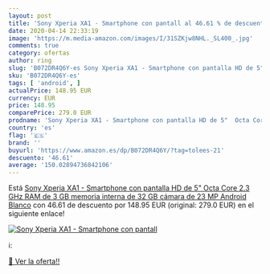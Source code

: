 ```yaml
---
layout: post
title: 'Sony Xperia XA1 - Smartphone con pantall al 46.61 % de descuento'
date: 2020-04-14 22:33:19
image: 'https://m.media-amazon.com/images/I/31SZKjw8NHL._SL400_.jpg'
comments: true
category: ofertas
author: ring
slug: 'B072DR4Q6Y-es Sony Xperia XA1 - Smartphone con pantalla HD de 5" Octa...'
sku: 'B072DR4Q6Y-es'
tags: [ 'android', ]
actualPrice: 148.95 EUR
currency: EUR
price: 148.95
comparePrice: 279.0 EUR
prodname: 'Sony Xperia XA1 - Smartphone con pantalla HD de 5"  Octa Core 2.3 GHz  RAM de 3 GB  memoria interna de 32 GB  cámara de 23 MP  Android  Blanco'
country: 'es'
flag: '🇪🇸'
brand: ''
buyurl: 'https://www.amazon.es/dp/B072DR4Q6Y/?tag=tolees-21'
descuento: '46.61'
average: '150.02894736842106'
---
```


Está [Sony Xperia XA1 - Smartphone con pantalla HD de 5"  Octa Core 2.3 GHz  RAM de 3 GB  memoria interna de 32 GB  cámara de 23 MP  Android  Blanco](https://www.amazon.es/dp/B072DR4Q6Y/?tag=tolees-21) con 46.61 de descuento por 148.95 EUR (original: 279.0 EUR) en el siguiente enlace!

[![Sony Xperia XA1 - Smartphone con pantall](https://m.media-amazon.com/images/I/31SZKjw8NHL._SL400_.jpg)](https://www.amazon.es/dp/B072DR4Q6Y/?tag=tolees-21)

ℹ️:


[🛒 Ver la oferta!!](https://www.amazon.es/dp/B072DR4Q6Y/?tag=tolees-21)
